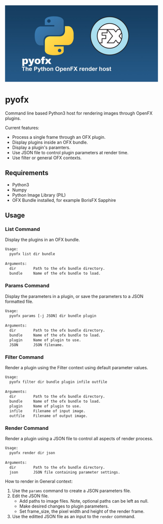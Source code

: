 ![pyofx](/docs/images/pyofx.jpg)

# pyofx
Command line based Python3 host for rendering images through OpenFX plugins.

Current features:
* Process a single frame through an OFX plugin.
* Display plugins inside an OFX bundle.
* Display a plugin's paramters.
* Use JSON file to control plugin parameters at render time.
* Use filter or general OFX contexts.

## Requirements

* Python3
* Numpy
* Python Image Library (PIL)
* OFX Bundle installed, for example BorisFX Sapphire

## Usage

### List Command
Display the plugins in an OFX bundle.
```
Usage:
  pyofx list dir bundle

Arguments:
  dir        Path to the ofx bundle directory.
  bundle     Name of the ofx bundle to load.
```

### Params Command
Display the parameters in a plugin, or save the parameters to a JSON formatted file. 
```
Usage:
  pyofx params [-j JSON] dir bundle plugin
  
Arguments:
  dir        Path to the ofx bundle directory.
  bundle     Name of the ofx bundle to load.
  plugin     Name of plugin to use.
  JSON       JSON filename.
```

### Filter Command
Render a plugin using the Filter context using default parameter values.
```
Usage:
  pyofx filter dir bundle plugin infile outfile
  
Arguments:
  dir        Path to the ofx bundle directory.
  bundle     Name of the ofx bundle to load.
  plugin     Name of plugin to use.
  infile     Filename of input image.
  outfile    Filename of output image.
```

### Render Command 
Render a plugin using a JSON file to control all aspects of render process. 
```
Usage:
  pyofx render dir json
  
Arguments:
  dir        Path to the ofx bundle directory.
  json       JSON file containing parameter settings.
```

How to render in General context:

1. Use the `params` command to create a JSON parameters file.
2. Edit the JSON file.
   - Add paths to image files. Note, optional paths can be left as null.
   - Make desired changes to plugin parameters.
   - Set frame_size, the pixel width and height of the render frame.
3. Use the editted JSON file as an input to the `render` command.
